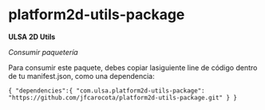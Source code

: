 # platform2d-utils-package

**ULSA 2D Utils**

*Consumir paquetería*

Para consumir este paquete, debes copiar lasiguiente line de código dentro de tu manifest.json, como una dependencia:

`{
  "dependencies":{
    "com.ulsa.platform2d-utils-package": "https://github.com/jfcarocota/platform2d-utils-package.git"
  }
}`
